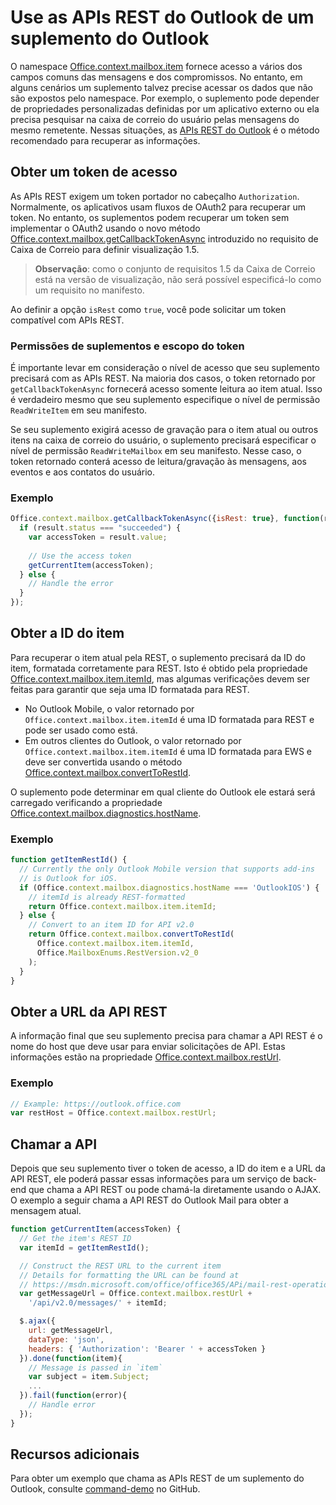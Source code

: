# <a name="use-the-outlook-rest-apis-from-an-outlook-add-in"></a>Use as APIs REST do Outlook de um suplemento do Outlook

O namespace [Office.context.mailbox.item](..\..\reference\outlook\Office.context.mailbox.item.md) fornece acesso a vários dos campos comuns das mensagens e dos compromissos. No entanto, em alguns cenários um suplemento talvez precise acessar os dados que não são expostos pelo namespace. Por exemplo, o suplemento pode depender de propriedades personalizadas definidas por um aplicativo externo ou ela precisa pesquisar na caixa de correio do usuário pelas mensagens do mesmo remetente. Nessas situações, as [APIs REST do Outlook](https://dev.outlook.com/restapi/reference) é o método recomendado para recuperar as informações.

## <a name="get-an-access-token"></a>Obter um token de acesso

As APIs REST exigem um token portador no cabeçalho `Authorization`. Normalmente, os aplicativos usam fluxos de OAuth2 para recuperar um token. No entanto, os suplementos podem recuperar um token sem implementar o OAuth2 usando o novo método [Office.context.mailbox.getCallbackTokenAsync](https://dev.outlook.com/reference/add-ins/1.5/Office.context.mailbox.html#getCallbackTokenAsync) introduzido no requisito de Caixa de Correio para definir visualização 1.5.

> **Observação**: como o conjunto de requisitos 1.5 da Caixa de Correio está na versão de visualização, não será possível especificá-lo como um requisito no manifesto. 

Ao definir a opção `isRest` como `true`, você pode solicitar um token compatível com APIs REST.

### <a name="add-in-permissions-and-token-scope"></a>Permissões de suplementos e escopo do token

É importante levar em consideração o nível de acesso que seu suplemento precisará com as APIs REST. Na maioria dos casos, o token retornado por `getCallbackTokenAsync` fornecerá acesso somente leitura ao item atual. Isso é verdadeiro mesmo que seu suplemento especifique o nível de permissão `ReadWriteItem` em seu manifesto.

Se seu suplemento exigirá acesso de gravação para o item atual ou outros itens na caixa de correio do usuário, o suplemento precisará especificar o nível de permissão `ReadWriteMailbox` em seu manifesto. Nesse caso, o token retornado conterá acesso de leitura/gravação às mensagens, aos eventos e aos contatos do usuário.

### <a name="example"></a>Exemplo

```js
Office.context.mailbox.getCallbackTokenAsync({isRest: true}, function(result){
  if (result.status === "succeeded") {
    var accessToken = result.value;
    
    // Use the access token
    getCurrentItem(accessToken);
  } else {
    // Handle the error
  }
});
```

## <a name="get-the-item-id"></a>Obter a ID do item

Para recuperar o item atual pela REST, o suplemento precisará da ID do item, formatada corretamente para REST. Isto é obtido pela propriedade [Office.context.mailbox.item.itemId](../../reference/outlook/Office.context.mailbox.item.md), mas algumas verificações devem ser feitas para garantir que seja uma ID formatada para REST.

- No Outlook Mobile, o valor retornado por `Office.context.mailbox.item.itemId` é uma ID formatada para REST e pode ser usado como está.
- Em outros clientes do Outlook, o valor retornado por `Office.context.mailbox.item.itemId` é uma ID formatada para EWS e deve ser convertida usando o método [Office.context.mailbox.convertToRestId](../../reference/outlook/Office.context.mailbox.md).

O suplemento pode determinar em qual cliente do Outlook ele estará será carregado verificando a propriedade [Office.context.mailbox.diagnostics.hostName](../../reference/outlook/Office.context.mailbox.diagnostics.md).

### <a name="example"></a>Exemplo

```js
function getItemRestId() {
  // Currently the only Outlook Mobile version that supports add-ins
  // is Outlook for iOS.
  if (Office.context.mailbox.diagnostics.hostName === 'OutlookIOS') {
    // itemId is already REST-formatted
    return Office.context.mailbox.item.itemId;
  } else {
    // Convert to an item ID for API v2.0
    return Office.context.mailbox.convertToRestId(
      Office.context.mailbox.item.itemId,
      Office.MailboxEnums.RestVersion.v2_0
    );
  }
}
```

## <a name="get-the-rest-api-url"></a>Obter a URL da API REST

A informação final que seu suplemento precisa para chamar a API REST é o nome do host que deve usar para enviar solicitações de API. Estas informações estão na propriedade [Office.context.mailbox.restUrl](https://dev.outlook.com/reference/add-ins/1.5/Office.context.mailbox.html#restUrl).

### <a name="example"></a>Exemplo

```js
// Example: https://outlook.office.com
var restHost = Office.context.mailbox.restUrl;
```

## <a name="call-the-api"></a>Chamar a API

Depois que seu suplemento tiver o token de acesso, a ID do item e a URL da API REST, ele poderá passar essas informações para um serviço de back-end que chama a API REST ou pode chamá-la diretamente usando o AJAX. O exemplo a seguir chama a API REST do Outlook Mail para obter a mensagem atual.

```js
function getCurrentItem(accessToken) {
  // Get the item's REST ID
  var itemId = getItemRestId();

  // Construct the REST URL to the current item
  // Details for formatting the URL can be found at 
  // https://msdn.microsoft.com/office/office365/APi/mail-rest-operations#get-a-message-rest
  var getMessageUrl = Office.context.mailbox.restUrl +
    '/api/v2.0/messages/' + itemId;

  $.ajax({
    url: getMessageUrl,
    dataType: 'json',
    headers: { 'Authorization': 'Bearer ' + accessToken }
  }).done(function(item){
    // Message is passed in `item`
    var subject = item.Subject;
    ...
  }).fail(function(error){
    // Handle error
  });
}
```

## <a name="additional-resources"></a>Recursos adicionais

Para obter um exemplo que chama as APIs REST de um suplemento do Outlook, consulte [command-demo](https://github.com/jasonjoh/command-demo) no GitHub.